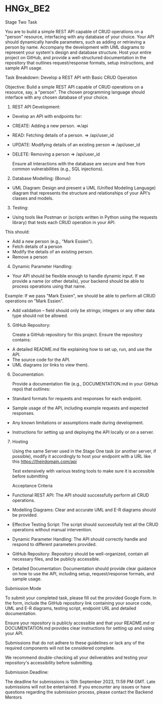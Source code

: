 # HNGx_BE2

Stage Two Task

You are to build a simple REST API capable of CRUD operations on a "person" resource, interfacing with any database of your choice. Your API should dynamically handle parameters, such as adding or retrieving a person by name. Accompany the development with UML diagrams to represent your system's design and database structure.
Host your entire project on GitHub, and provide a well-structured documentation in the repository that outlines request/response formats, setup instructions, and sample API usage.

Task Breakdown: Develop a REST API with Basic CRUD Operation

Objective: Build a simple REST API capable of CRUD operations on a resource, say, a "person". The chosen programming language should interface with any chosen database of your choice.

1. REST API Development:

- Develop an API with endpoints for:
- CREATE: Adding a new person. =>/api
- READ: Fetching details of a person. => /api/user_id
- UPDATE: Modifying details of an existing person => /api/user_id
- DELETE: Removing a person => /api/user_id

  Ensure all interactions with the database are secure and free from common vulnerabilities (e.g., SQL injections).

2. Database Modelling: (Bonus)

- UML Diagram: Design and present a UML (Unified Modeling Language) diagram that represents the structure and relationships of your API's classes and models.

3. Testing:

- Using tools like Postman or (scripts written in Python using the requests library) that tests each CRUD operation in your API.

This should:

- Add a new person (e.g., "Mark Essien").
- Fetch details of a person
- Modify the details of an existing person.
- Remove a person

4. Dynamic Parameter Handling:

- Your API should be flexible enough to handle dynamic input. If we provide a name (or other details), your backend should be able to process operations using that name.

Example: If we pass "Mark Essien", we should be able to perform all CRUD operations on "Mark Essien".

- Add validation – field should only be strings; integers or any other data type should not be allowed.

5. GitHub Repository:

   Create a GitHub repository for this project.
   Ensure the repository contains:

- A detailed README.md file explaining how to set up, run, and use the API.
- The source code for the API.
- UML diagrams (or links to view them).

6. Documentation:

   Provide a documentation file (e.g., DOCUMENTATION.md in your GitHub repo) that outlines:

- Standard formats for requests and responses for each endpoint.

- Sample usage of the API, including example requests and expected responses.

- Any known limitations or assumptions made during development.

- Instructions for setting up and deploying the API locally or on a server.

7. Hosting

   Using the same Server used in the Stage One task (or another server, if possible), modify it accordingly to host your endpoint with a URL like this https://theirdomain.com/api

   Test extensively with various testing tools to make sure it is accessible before submitting

   Acceptance Criteria

- Functional REST API: The API should successfully perform all CRUD operations.

- Modelling Diagrams: Clear and accurate UML and E-R diagrams should be provided.

- Effective Testing Script: The script should successfully test all the CRUD operations without manual intervention.

- Dynamic Parameter Handling: The API should correctly handle and respond to different parameters provided.

- GitHub Repository: Repository should be well-organized, contain all necessary files, and be publicly accessible.

- Detailed Documentation: Documentation should provide clear guidance on how to use the API, including setup, request/response formats, and sample usage.

Submission Mode

To submit your completed task, please fill out the provided Google Form. In the form, include the GitHub repository link containing your source code, UML and E-R diagrams, testing script, endpoint URL and detailed documentation.

Ensure your repository is publicly accessible and that your README.md or DOCUMENTATION.md provides clear instructions for setting up and using your API.

Submissions that do not adhere to these guidelines or lack any of the required components will not be considered complete.

We recommend double-checking all your deliverables and testing your repository's accessibility before submitting.

Submission Deadline:

The deadline for submissions is 15th September 2023, 11:59 PM GMT. Late submissions will not be entertained.
If you encounter any issues or have questions regarding the submission process, please contact the Backend Mentors
